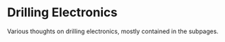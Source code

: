 # Drilling Electronics

Various thoughts on drilling electronics, mostly contained in the subpages.

